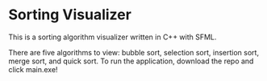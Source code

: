 # Sorting Visualizer

This is a sorting algorithm visualizer written in C++ with SFML.

There are five algorithms to view: bubble sort, selection sort, insertion sort, merge sort, and quick sort.
To run the application, download the repo and click main.exe!